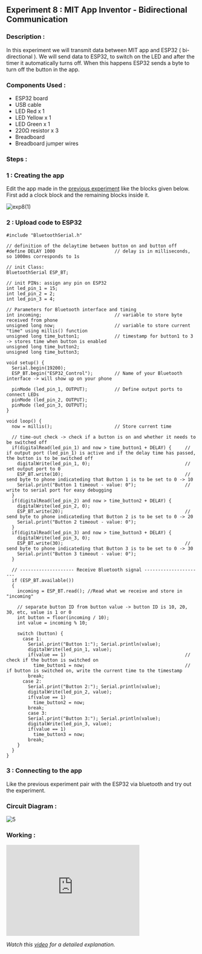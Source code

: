 ## Experiment 8 : MIT App Inventor - Bidirectional Communication

### Description :   
In this experiment we will transmit data between MIT app and ESP32 ( bi-directional ). We will send data to ESP32, to switch on the LED and after the timer it automatically turns off. When this happens ESP32 sends a byte to turn off the button in the app.

### Components Used :   
* ESP32 board
* USB cable 
* LED Red x 1
* LED Yellow x 1
* LED Green x 1
* 220Ω resistor x 3 
* Breadboard
* Breadboard jumper wires   

### Steps :   
### 1 : Creating the app   
Edit the app made in the [previous experiment](https://aswin-asokan.github.io/Kerala-IoT-Challenge/pages/level2/EXP7) like the blocks given below. First add a clock block and the remaining blocks inside it.    

![exp8(1)](https://user-images.githubusercontent.com/86108610/172750136-2c811627-ba01-4b3f-8b68-727bc173a851.png)   

### 2 : Upload code to ESP32   

```
#include "BluetoothSerial.h" 

// definition of the delaytime between button on and button off
#define DELAY 1000                      // delay is in milliseconds, so 1000ms corresponds to 1s

// init Class:
BluetoothSerial ESP_BT; 

// init PINs: assign any pin on ESP32
int led_pin_1 = 15;
int led_pin_2 = 2;
int led_pin_3 = 4;                      

// Parameters for Bluetooth interface and timing
int incoming;                           // variable to store byte received from phone 
unsigned long now;                      // variable to store current "time" using millis() function
unsigned long time_button1;             // timestamp for button1 to 3 -> stores time when button is enabled
unsigned long time_button2;
unsigned long time_button3;

void setup() {
  Serial.begin(19200);
  ESP_BT.begin("ESP32_Control");        // Name of your Bluetooth interface -> will show up on your phone

  pinMode (led_pin_1, OUTPUT);          // Define output ports to connect LEDs
  pinMode (led_pin_2, OUTPUT);
  pinMode (led_pin_3, OUTPUT);
}

void loop() {
  now = millis();                       // Store current time

  // time-out check -> check if a button is on and whether it needs to be switched off
  if(digitalRead(led_pin_1) and now > time_button1 + DELAY) {     // if output port (led_pin_1) is active and if the delay time has passed, the button is to be switched off
    digitalWrite(led_pin_1, 0);                                   // set output port to 0
    ESP_BT.write(10);                                             // send byte to phone indicateding that Button 1 is to be set to 0 -> 10
    Serial.print("Button 1 timeout - value: 0");                  // write to serial port for easy debugging
  }
  if(digitalRead(led_pin_2) and now > time_button2 + DELAY) {
    digitalWrite(led_pin_2, 0);
    ESP_BT.write(20);                                             // send byte to phone indicateding that Button 2 is to be set to 0 -> 20
    Serial.print("Button 2 timeout - value: 0");
  }
  if(digitalRead(led_pin_3) and now > time_button3 + DELAY) {
    digitalWrite(led_pin_3, 0);
    ESP_BT.write(30);                                             // send byte to phone indicateding that Button 3 is to be set to 0 -> 30
    Serial.print("Button 3 timeout - value: 0");
  }
  
  // -------------------- Receive Bluetooth signal ----------------------
  if (ESP_BT.available()) 
  {
    incoming = ESP_BT.read(); //Read what we receive and store in "incoming"

    // separate button ID from button value -> button ID is 10, 20, 30, etc, value is 1 or 0
    int button = floor(incoming / 10);
    int value = incoming % 10;
    
    switch (button) {
      case 1:  
        Serial.print("Button 1:"); Serial.println(value);
        digitalWrite(led_pin_1, value);
        if(value == 1)                                            // check if the button is switched on
          time_button1 = now;                                     // if button is switched on, write the current time to the timestamp
        break;
      case 2:  
        Serial.print("Button 2:"); Serial.println(value);
        digitalWrite(led_pin_2, value);
        if(value == 1)
          time_button2 = now;
        break;
        case 3:  
        Serial.print("Button 3:"); Serial.println(value);
        digitalWrite(led_pin_3, value);
        if(value == 1)
          time_button3 = now;
        break;
    }
  }
}
```

### 3 : Connecting to the app   
Like the previous experiment pair with the ESP32 via bluetooth and try out the experiment.   

### Circuit Diagram :   

![5](https://user-images.githubusercontent.com/86108610/172555723-807dd60f-3f88-4a2a-8f94-17dd0df4a388.png)

### Working :   

<iframe width="352" height="240"
src="https://user-images.githubusercontent.com/86108610/172755743-74ab0cf4-5114-4453-9d92-0185e56fe063.mp4"
frameborder="0" 
allow="accelerometer; autoplay; encrypted-media; gyroscope; picture-in-picture" 
allowfullscreen></iframe>  

_Watch this [video](https://www.youtube.com/watch?v=OvWd_xZ12E4) for a detailed explanation._
